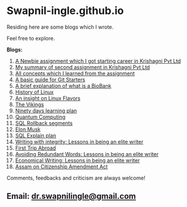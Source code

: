 # Swapnil-ingle.github.io

Residing here are some blogs which I wrote.

Feel free to explore.

**Blogs:**
1. [A Newbie assignment which I got starting career in Krishagni Pvt Ltd](https://swapnil-ingle.github.io/Ass1)
2. [My summary of second assignment in Krishagni Pvt Ltd](https://swapnil-ingle.github.io/Ass2)
3. [All concepts which I learned from the assignment](https://swapnil-ingle.github.io/Concepts)
4. [A basic guide for Git Starters](https://swapnil-ingle.github.io/git_for_starters)
5. [A brief explanation of what is a BioBank](https://swapnil-ingle.github.io/what_is_biobank)
6. [History of Linux](https://swapnil-ingle.github.io/linux_history)
7. [An insight on Linux Flavors](https://swapnil-ingle.github.io/linux_flavors)
8. [The Vikings](https://swapnil-ingle.github.io/The_Vikings)
9. [Ninety days learning plan](https://swapnil-ingle.github.io/Ninety_Learning_Days)
10. [Quantum Computing](https://swapnil-ingle.github.io/Quantum_Computing)
11. [SQL Rollback segments](https://swapnil-ingle.github.io/SQL_Rollback)
12. [Elon Musk](https://swapnil-ingle.github.io/Elon-Musk)
13. [SQL Explain plan](https://swapnil-ingle.github.io/SQL-Explain)
14. [Writing with integrity: Lessons in being an elite writer](https://swapnil-ingle.github.io/writing-with-integrity)
15. [First Trip Abroad](https://swapnil-ingle.github.io/first_trip_abroad)
16. [Avoiding Redundant Words: Lessons in being an elite writer](https://swapnil-ingle.github.io/avoid_redundant_words)
17. [Economical Writing: Lessons in being an elite writer](https://swapnil-ingle.github.io/economical_writing)
18. [Assam on Citizenship Amendment Act](https://swapnil-ingle.github.io/Assam_on_cab)

Comments, feedbacks and criticism are always welcome!
## **Email:** dr.swapnilingle@gmail.com
